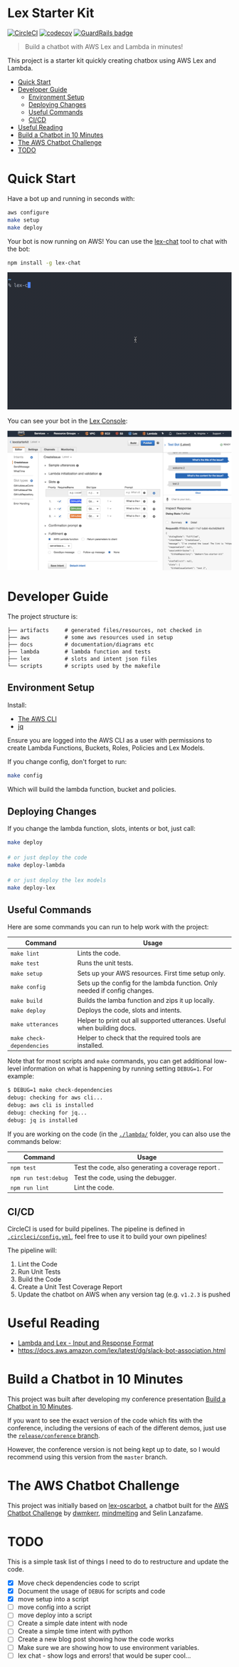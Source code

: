 # Lex Starter Kit

[![CircleCI](https://circleci.com/gh/dwmkerr/lex-starter-kit.svg?style=shield)](https://circleci.com/gh/dwmkerr/lex-starter-kit) [![codecov](https://codecov.io/gh/dwmkerr/lex-starter-kit/branch/master/graph/badge.svg)](https://codecov.io/gh/dwmkerr/lex-starter-kit) [![GuardRails badge](https://badges.production.guardrails.io/dwmkerr/lex-starter-kit.svg)](https://www.guardrails.io)

> Build a chatbot with AWS Lex and Lambda in minutes!

This project is a starter kit quickly creating chatbox using AWS Lex and Lambda.


<!-- vim-markdown-toc GFM -->

* [Quick Start](#quick-start)
* [Developer Guide](#developer-guide)
    * [Environment Setup](#environment-setup)
    * [Deploying Changes](#deploying-changes)
    * [Useful Commands](#useful-commands)
    * [CI/CD](#cicd)
* [Useful Reading](#useful-reading)
* [Build a Chatbot in 10 Minutes](#build-a-chatbot-in-10-minutes)
* [The AWS Chatbot Challenge](#the-aws-chatbot-challenge)
* [TODO](#todo)

<!-- vim-markdown-toc -->

# Quick Start

Have a bot up and running in seconds with:

```bash
aws configure
make setup
make deploy
```

Your bot is now running on AWS! You can use the [lex-chat](https://github.com/dwmkerr/lex-chat) tool to chat with the bot:

```bash
npm install -g lex-chat
```

![lex-chat screen capture](./docs/lex-chat.gif)

You can see your bot in the [Lex Console](https://console.aws.amazon.com/lex/home):

![Lex Console Screenshot](./docs/lex-console.png)

# Developer Guide

The project structure is:

```
├── artifacts     # generated files/resources, not checked in
├── aws           # some aws resources used in setup
├── docs          # documentation/diagrams etc
├── lambda        # lambda function and tests
├── lex           # slots and intent json files
└── scripts       # scripts used by the makefile
``` 

## Environment Setup

Install:

- [The AWS CLI](https://aws.amazon.com/cli/)
- [jq](https://stedolan.github.io/jq/download/)

Ensure you are logged into the AWS CLI as a user with permissions to create Lambda Functions, Buckets, Roles, Policies and Lex Models.

If you change config, don't forget to run:

```bash
make config
```

Which will build the lambda function, bucket and policies.

## Deploying Changes

If you change the lambda function, slots, intents or bot, just call:

```bash
make deploy

# or just deploy the code
make deploy-lambda

# or just deploy the lex models
make deploy-lex
```

## Useful Commands

Here are some commands you can run to help work with the project:

| Command | Usage |
|---------|-------|
| `make lint` | Lints the code. |
| `make test` | Runs the unit tests. |
| `make setup` | Sets up your AWS resources. First time setup only. |
| `make config` | Sets up the config for the lambda function. Only needed if config changes. |
| `make build` | Builds the lamba function and zips it up locally. |
| `make deploy` | Deploys the code, slots and intents. |
| `make utterances` | Helper to print out all supported utterances. Useful when building docs. |
| `make check-dependencies` | Helper to check that the required tools are installed. |

Note that for most scripts and `make` commands, you can get additional low-level information on what is happening by running setting `DEBUG=1`. For example:

```sh
$ DEBUG=1 make check-dependencies
debug: checking for aws cli...
debug: aws cli is installed
debug: checking for jq...
debug: jq is installed
```

If you are working on the code (in the [`./lambda/`](./lambda) folder, you can also use the commands below:

| Command | Usage |
|---------|-------|
| `npm test` | Test the code, also generating a coverage report .|
| `npm run test:debug` | Test the code, using the debugger. |
| `npm run lint` | Lint the code. |

## CI/CD

CircleCI is used for build pipelines. The pipeline is defined in [`.circleci/config.yml`](./circleci/config.yml), feel free to use it to build your own pipelines!

The pipeline will:

1. Lint the Code
2. Run Unit Tests
3. Build the Code
4. Create a Unit Test Coverage Report
5. Update the chatbot on AWS when any version tag (e.g. `v1.2.3` is pushed

# Useful Reading

- [Lambda and Lex - Input and Response Format](http://docs.aws.amazon.com/lex/latest/dg/lambda-input-response-format.html)
- https://docs.aws.amazon.com/lex/latest/dg/slack-bot-association.html

# Build a Chatbot in 10 Minutes

This project was built after developing my conference presentation [Build a Chatbot in 10 Minutes](https://www.slideshare.net/CodeOps/build-a-chatbot-in-ten-minutes-dave-kerr-serverless-summit).

If you want to see the exact version of the code which fits with the conference, including the versions of each of the different demos, just use the [`release/conference` branch](https://github.com/dwmkerr/lex-starter-kit/tree/release/conference).

However, the conference version is not being kept up to date, so I would recommend using this version from the `master` branch.

# The AWS Chatbot Challenge

This project was initially based on [lex-oscarbot](https://github.com/mindmelting/lex-oscarbot), a chatbot built for the [AWS Chatbot Challenge](https://aws.amazon.com/events/chatbot-challenge/) by [dwmkerr](https://github.com/dwmkerr), [mindmelting](https://github.com/mindmelting) and Selin Lanzafame.

# TODO

This is a simple task list of things I need to do to restructure and update the code.

- [x] Move check dependencies code to script
- [x] Document the usage of `DEBUG` for scripts and code
- [x] move setup into a script
- [ ] move config into a script
- [ ] move deploy into a script
- [ ] Create a simple date intent with node
- [ ] Create a simple time intent with python
- [ ] Create a new blog post showing how the code works
- [ ] Make sure we are showing how to use environment variables.
- [ ] lex chat - show logs and errors! that would be super cool...

